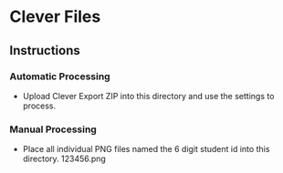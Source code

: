 # Clever Files


## Instructions


### Automatic Processing
- Upload Clever Export ZIP into this directory and use the settings to process.


### Manual Processing
- Place all individual PNG files named the 6 digit student id into this directory. 123456.png



